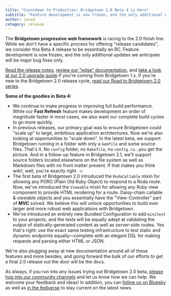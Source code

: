 ```yaml
---
title: "Countdown to Production! Bridgetown 2.0 Beta 4 is Here"
subtitle: "Feature development is now frozen, and the only additional updates we anticipate will be major bug fixes only."
author: jared
category: release
---
```


The **Bridgetown progressive web framework** is racing to the 2.0 finish line. While we don't have a specific process for offering "release candidates", we consider this Beta 4 release to be essentially an RC. Feature development is now frozen, and the only additional updates we anticipate will be major bug fixes only.

[Read the release notes](https://github.com/bridgetownrb/bridgetown/releases/tag/v2.0.0.beta4), [review our "edge" documentation](https://edge.bridgetownrb.com), and [take a look at our 2.0 upgrade guide](https://edge.bridgetownrb.com/docs/installation/upgrade) if you're coming from Bridgetown 1.x. If you're new to the Bridgetown 2.0 release cycle, [read our Road to Bridgetown 2.0 series](https://edge.bridgetownrb.com/blog/future).

**Some of the goodies in Beta 4:**

* We continue to make progress in improving full build performance. While our **Fast Refresh** feature makes development an order of magnitude faster in most cases, we also want our complete build cycles to go more quickly.
* In previous releases, our primary goal was to ensure Bridgetown could "scale up" to large, ambitious application architectures. Now we're also looking at opportunities to "scale down". In the latest beta, we support Bridgetown running in a folder with only a `Gemfile` and some source files. That's it. No `config` folder, no `Rakefile`, no `config.ru`…you get the picture. And in a follow-up feature in Bridgetown 2.1, we'll support source folders located elsewhere on the file system as well as Markdown files with no front matter present. If that makes you think _wiki!_, well, you're exactly right. ☺️
* The first beta of Bridgetown 2.0 introduced the `RodaCallable` mixin for allowing any PORO (Plain Old Ruby Object) to respond to a Roda route. Now, we've introduced the `Viewable` mixin for allowing any Ruby view component to provide HTML rendering for a route. Daisy-chain callable & viewable objects and you essentially have the "View-Controller" part of **MVC** solved. We believe this will unlock opportunities to build ever larger and more robust web applications with Bridgetown.
* We've introduced an entirely new Bundled Configuration to add `minitest` to your projects, and the tests will be equally adept at validating the output of statically-generated content as well as server-side routes. Yes that's right: use the exact same testing infrastructure to test static and dynamic endpoints equally—complete with an elegant DSL for making requests and parsing either HTML or JSON.

We're also plugging away at new documentation around all of these features and more besides, and going forward the bulk of our efforts to get a final 2.0 release out the door will be the docs.

As always, if you run into any issues trying out Bridgetown 2.0 beta, [please hop into our community channels](/community) and let us know how we can help. We welcome your feedback and ideas! In addition, you can [follow us on Bluesky](https://bsky.app/profile/bridgetownrb.com) as well as [in the fediverse](https://ruby.social/@bridgetown) to stay current on the latest news.